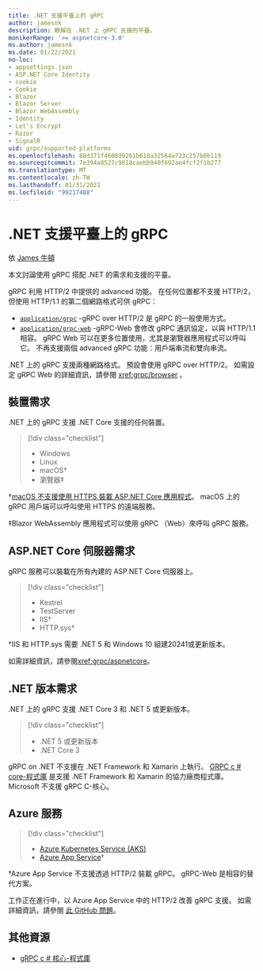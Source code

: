 ```yaml
---
title: .NET 支援平臺上的 gRPC
author: jamesnk
description: 瞭解在 .NET 上 gRPC 支援的平臺。
monikerRange: '>= aspnetcore-3.0'
ms.author: jamesnk
ms.date: 01/22/2021
no-loc:
- appsettings.json
- ASP.NET Core Identity
- cookie
- Cookie
- Blazor
- Blazor Server
- Blazor WebAssembly
- Identity
- Let's Encrypt
- Razor
- SignalR
uid: grpc/supported-platforms
ms.openlocfilehash: 88d371f460839261b618a32564a723c257b0b119
ms.sourcegitcommit: 7e394a8527c9818caebb940f692ae4fcf2f1b277
ms.translationtype: MT
ms.contentlocale: zh-TW
ms.lasthandoff: 01/31/2021
ms.locfileid: "99217488"
---
```

# <a name="grpc-on-net-supported-platforms"></a>.NET 支援平臺上的 gRPC

依 [James 牛頓](https://twitter.com/jamesnk)

本文討論使用 gRPC 搭配 .NET 的需求和支援的平臺。

gRPC 利用 HTTP/2 中提供的 advanced 功能。 在任何位置都不支援 HTTP/2，但使用 HTTP/1.1 的第二個網路格式可供 gRPC：

* [`application/grpc`](https://github.com/grpc/grpc/blob/master/doc/PROTOCOL-HTTP2.md) -gRPC over HTTP/2 是 gRPC 的一般使用方式。
* [`application/grpc-web`](https://github.com/grpc/grpc/blob/master/doc/PROTOCOL-WEB.md) -gRPC-Web 會修改 gRPC 通訊協定，以與 HTTP/1.1 相容。 gRPC Web 可以在更多位置使用，尤其是瀏覽器應用程式可以呼叫它。 不再支援兩個 advanced gRPC 功能：用戶端串流和雙向串流。

.NET 上的 gRPC 支援兩種網路格式。 預設會使用 gRPC over HTTP/2。 如需設定 gRPC Web 的詳細資訊，請參閱 <xref:grpc/browser> 。

## <a name="device-requirements"></a>裝置需求

.NET 上的 gRPC 支援 .NET Core 支援的任何裝置。

> [!div class="checklist"]
>
> * Windows
> * Linux
> * macOS&dagger;
> * 瀏覽器&Dagger;

&dagger;[macOS 不支援使用 HTTPS 裝載 ASP.NET Core 應用程式](xref:grpc/troubleshoot#unable-to-start-aspnet-core-grpc-app-on-macos)。 macOS 上的 gRPC 用戶端可以呼叫使用 HTTPS 的遠端服務。

&Dagger;Blazor WebAssembly 應用程式可以使用 gRPC （Web）來呼叫 gRPC 服務。

## <a name="aspnet-core-server-requirements"></a>ASP.NET Core 伺服器需求

gRPC 服務可以裝載在所有內建的 ASP.NET Core 伺服器上。

> [!div class="checklist"]
>
> * Kestrel
> * TestServer
> * IIS&dagger;
> * HTTP.sys&dagger;

&dagger;IIS 和 HTTP.sys 需要 .NET 5 和 Windows 10 組建20241或更新版本。

如需詳細資訊，請參閱<xref:grpc/aspnetcore>。

## <a name="net-version-requirements"></a>.NET 版本需求

.NET 上的 gRPC 支援 .NET Core 3 和 .NET 5 或更新版本。

> [!div class="checklist"]
>
> * .NET 5 或更新版本
> * .NET Core 3

gRPC on .NET 不支援在 .NET Framework 和 Xamarin 上執行。 [GRPC c # core-程式庫](https://grpc.io/docs/languages/csharp/quickstart/) 是支援 .NET Framework 和 Xamarin 的協力廠商程式庫。 Microsoft 不支援 gRPC C-核心。

## <a name="azure-services"></a>Azure 服務

> [!div class="checklist"]
>
> * [Azure Kubernetes Service (AKS)](https://azure.microsoft.com/services/kubernetes-service/)
> * [Azure App Service](https://azure.microsoft.com/services/app-service/)&dagger;

&dagger;Azure App Service 不支援透過 HTTP/2 裝載 gRPC。 gRPC-Web 是相容的替代方案。

工作正在進行中，以 Azure App Service 中的 HTTP/2 改善 gRPC 支援。 如需詳細資訊，請參閱 [此 GitHub 問題](https://github.com/dotnet/AspNetCore/issues/9020)。

## <a name="additional-resources"></a>其他資源

* [gRPC c # 核心-程式庫](https://grpc.io/docs/languages/csharp/quickstart/)
